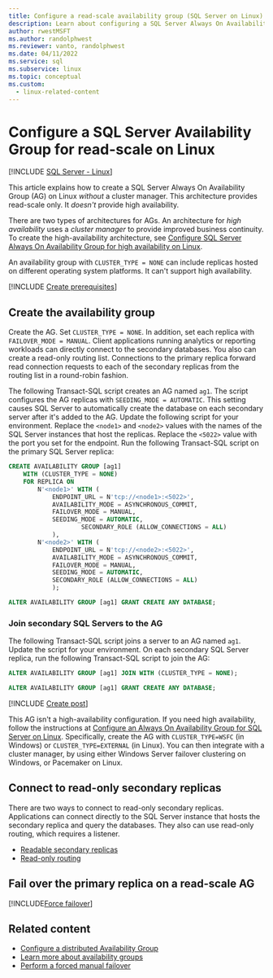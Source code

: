 ```yaml
---
title: Configure a read-scale availability group (SQL Server on Linux)
description: Learn about configuring a SQL Server Always On Availability Group (AG) for read-scale workloads on Linux.
author: rwestMSFT
ms.author: randolphwest
ms.reviewer: vanto, randolphwest
ms.date: 04/11/2022
ms.service: sql
ms.subservice: linux
ms.topic: conceptual
ms.custom:
  - linux-related-content
---
```

# Configure a SQL Server Availability Group for read-scale on Linux

[!INCLUDE [SQL Server - Linux](../includes/applies-to-version/sql-linux.md)]

This article explains how to create a SQL Server Always On Availability Group (AG) on Linux *without* a cluster manager. This architecture provides read-scale only. It *doesn't* provide high availability.

There are two types of architectures for AGs. An architecture for *high availability* uses a *cluster manager* to provide improved business continuity. To create the high-availability architecture, see [Configure SQL Server Always On Availability Group for high availability on Linux](sql-server-linux-availability-group-configure-ha.md).

An availability group with `CLUSTER_TYPE = NONE` can include replicas hosted on different operating system platforms. It can't support high availability.

[!INCLUDE [Create prerequisites](includes/cluster-availability-group-create-prereq.md)]

## Create the availability group

Create the AG. Set `CLUSTER_TYPE = NONE`. In addition, set each replica with `FAILOVER_MODE = MANUAL`. Client applications running analytics or reporting workloads can directly connect to the secondary databases. You also can create a read-only routing list. Connections to the primary replica forward read connection requests to each of the secondary replicas from the routing list in a round-robin fashion.

The following Transact-SQL script creates an AG named `ag1`. The script configures the AG replicas with `SEEDING_MODE = AUTOMATIC`. This setting causes SQL Server to automatically create the database on each secondary server after it's added to the AG. Update the following script for your environment. Replace the `<node1>` and `<node2>` values with the names of the SQL Server instances that host the replicas. Replace the `<5022>` value with the port you set for the endpoint. Run the following Transact-SQL script on the primary SQL Server replica:

```SQL
CREATE AVAILABILITY GROUP [ag1]
    WITH (CLUSTER_TYPE = NONE)
    FOR REPLICA ON
        N'<node1>' WITH (
            ENDPOINT_URL = N'tcp://<node1>:<5022>',
            AVAILABILITY_MODE = ASYNCHRONOUS_COMMIT,
            FAILOVER_MODE = MANUAL,
            SEEDING_MODE = AUTOMATIC,
                    SECONDARY_ROLE (ALLOW_CONNECTIONS = ALL)
            ),
        N'<node2>' WITH ( 
            ENDPOINT_URL = N'tcp://<node2>:<5022>', 
            AVAILABILITY_MODE = ASYNCHRONOUS_COMMIT,
            FAILOVER_MODE = MANUAL,
            SEEDING_MODE = AUTOMATIC,
            SECONDARY_ROLE (ALLOW_CONNECTIONS = ALL)
            );

ALTER AVAILABILITY GROUP [ag1] GRANT CREATE ANY DATABASE;
```

### Join secondary SQL Servers to the AG

The following Transact-SQL script joins a server to an AG named `ag1`. Update the script for your environment. On each secondary SQL Server replica, run the following Transact-SQL script to join the AG:

```SQL
ALTER AVAILABILITY GROUP [ag1] JOIN WITH (CLUSTER_TYPE = NONE);

ALTER AVAILABILITY GROUP [ag1] GRANT CREATE ANY DATABASE;
```

[!INCLUDE [Create post](includes/cluster-availability-group-create-post.md)]

This AG isn't a high-availability configuration. If you need high availability, follow the instructions at [Configure an Always On Availability Group for SQL Server on Linux](sql-server-linux-availability-group-configure-ha.md). Specifically, create the AG with `CLUSTER_TYPE=WSFC` (in Windows) or `CLUSTER_TYPE=EXTERNAL` (in Linux). You can then integrate with a cluster manager, by using either Windows Server failover clustering on Windows, or Pacemaker on Linux.

## Connect to read-only secondary replicas

There are two ways to connect to read-only secondary replicas. Applications can connect directly to the SQL Server instance that hosts the secondary replica and query the databases. They also can use read-only routing, which requires a listener.

- [Readable secondary replicas](../database-engine/availability-groups/windows/active-secondaries-readable-secondary-replicas-always-on-availability-groups.md)
- [Read-only routing](../database-engine/availability-groups/windows/listeners-client-connectivity-application-failover.md#ConnectToSecondary)

## Fail over the primary replica on a read-scale AG

[!INCLUDE[Force failover](../includes/ss-force-failover-read-scale-out.md)]

## Related content

- [Configure a distributed Availability Group](../database-engine/availability-groups/windows/distributed-availability-groups.md)
- [Learn more about availability groups](../database-engine/availability-groups/windows/overview-of-always-on-availability-groups-sql-server.md)
- [Perform a forced manual failover](../database-engine/availability-groups/windows/perform-a-forced-manual-failover-of-an-availability-group-sql-server.md)
